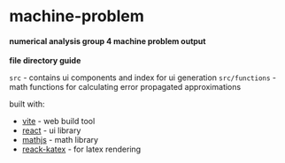 # machine-problem

#### numerical analysis group 4 machine problem output

**file directory guide**

`src` - contains ui components and index for ui generation
`src/functions` - math functions for calculating error propagated approximations


built with:
- [vite](https://vitejs.dev/) - web build tool 
- [react](https://reactjs.org/) - ui library
- [mathjs](https://mathjs.org/) - math library
- [reack-katex](https://github.com/talyssonoc/react-katex/tree/master/packages/react-katex) - for latex rendering
